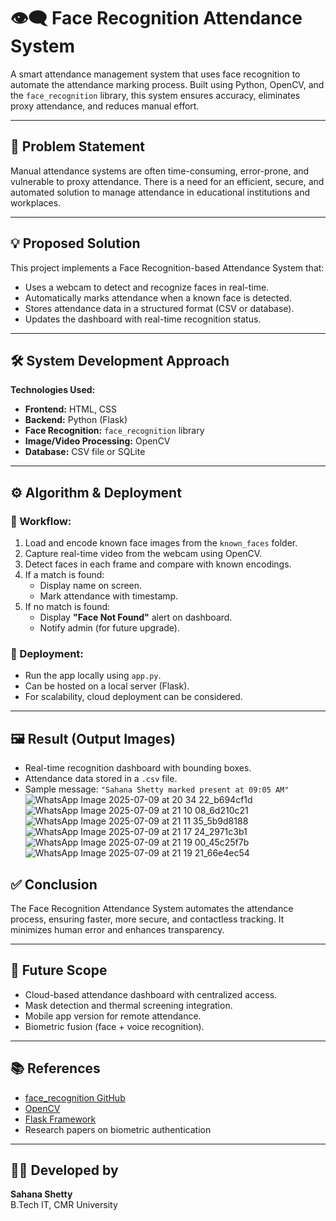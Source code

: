 # 👁️‍🗨️ Face Recognition Attendance System

A smart attendance management system that uses face recognition to automate the attendance marking process. Built using Python, OpenCV, and the `face_recognition` library, this system ensures accuracy, eliminates proxy attendance, and reduces manual effort.

---

## 📌 Problem Statement

Manual attendance systems are often time-consuming, error-prone, and vulnerable to proxy attendance. There is a need for an efficient, secure, and automated solution to manage attendance in educational institutions and workplaces.

---

## 💡 Proposed Solution

This project implements a Face Recognition-based Attendance System that:
- Uses a webcam to detect and recognize faces in real-time.
- Automatically marks attendance when a known face is detected.
- Stores attendance data in a structured format (CSV or database).
- Updates the dashboard with real-time recognition status.

---

## 🛠️ System Development Approach

**Technologies Used:**
- **Frontend:** HTML, CSS
- **Backend:** Python (Flask)
- **Face Recognition:** `face_recognition` library
- **Image/Video Processing:** OpenCV
- **Database:** CSV file or SQLite

---

## ⚙️ Algorithm & Deployment

### 🔄 Workflow:
1. Load and encode known face images from the `known_faces` folder.
2. Capture real-time video from the webcam using OpenCV.
3. Detect faces in each frame and compare with known encodings.
4. If a match is found:
   - Display name on screen.
   - Mark attendance with timestamp.
5. If no match is found:
   - Display **"Face Not Found"** alert on dashboard.
   - Notify admin (for future upgrade).

### 🚀 Deployment:
- Run the app locally using `app.py`.
- Can be hosted on a local server (Flask).
- For scalability, cloud deployment can be considered.

---

## 🖼️ Result (Output Images)

- Real-time recognition dashboard with bounding boxes.
- Attendance data stored in a `.csv` file.
- Sample message: `"Sahana Shetty marked present at 09:05 AM"`
![WhatsApp Image 2025-07-09 at 20 34 22_b694cf1d](https://github.com/user-attachments/assets/b9bbd0e8-c117-43c8-987d-1c6691fddc36)
![WhatsApp Image 2025-07-09 at 21 10 08_6d210c21](https://github.com/user-attachments/assets/6472da33-4c04-4d14-8fb8-c12607689e8b)
![WhatsApp Image 2025-07-09 at 21 11 35_5b9d8188](https://github.com/user-attachments/assets/475b2ae8-661c-4acc-88b7-2a0326b7b929)
![WhatsApp Image 2025-07-09 at 21 17 24_2971c3b1](https://github.com/user-attachments/assets/df0f03de-738e-457d-a388-41f651be8b01)
![WhatsApp Image 2025-07-09 at 21 19 00_45c25f7b](https://github.com/user-attachments/assets/37e4c882-6e76-49fb-9013-00c117577a15)
![WhatsApp Image 2025-07-09 at 21 19 21_66e4ec54](https://github.com/user-attachments/assets/263ba5e8-f7e1-46ad-8c81-4f5081d5a251)



## ✅ Conclusion

The Face Recognition Attendance System automates the attendance process, ensuring faster, more secure, and contactless tracking. It minimizes human error and enhances transparency.

---

## 🔮 Future Scope

- Cloud-based attendance dashboard with centralized access.
- Mask detection and thermal screening integration.
- Mobile app version for remote attendance.
- Biometric fusion (face + voice recognition).

---

## 📚 References

- [face_recognition GitHub](https://github.com/ageitgey/face_recognition)
- [OpenCV](https://opencv.org/)
- [Flask Framework](https://flask.palletsprojects.com/)
- Research papers on biometric authentication

---

## 👩‍💻 Developed by
**Sahana Shetty**  
B.Tech IT, CMR University  
